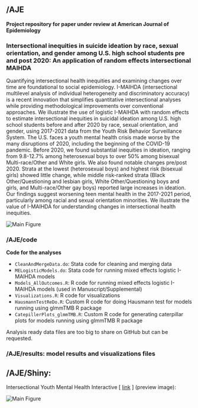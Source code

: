 ## /AJE
**Project repository for paper under review at American Journal of Epidemiology**

###  Intersectional inequities in suicide ideation by race, sexual orientation, and gender among U.S. high school students pre and post 2020: An application of random effects intersectional MAIHDA

Quantifying intersectional health inequities and examining changes over time are foundational to social epidemiology. I-MAIHDA (intersectional multilevel analysis of individual heterogeneity and discriminatory accuracy) is a recent innovation that simplifies quantitative intersectional analyses while providing methodological improvements over conventional approaches. We illustrate the use of logistic I-MAIHDA with random effects to estimate intersectional inequities in suicidal ideation among U.S. high school students before and after 2020 by race, sexual orientation, and gender, using 2017-2021 data from the Youth Risk Behavior Surveillance System. The U.S. faces a youth mental health crisis made worse by the many disruptions of 2020, including the beginning of the COVID-19 pandemic. Before 2020, we found substantial inequities in ideation, ranging from 9.8-12.7% among heterosexual boys to over 50% among bisexual Multi-race/Other and White girls. We also found notable changes pre/post 2020. Strata at the lowest (heterosexual boys) and highest risk (bisexual girls) showed little change, while middle risk-ranked strata (Black Other/Questioning and lesbian girls, White Other/Questioning  boys and girls, and Multi-race/Other gay boys) reported large increases in ideation. Our findings suggest worsening teen mental health in the 2017-2021 period, particularly among racial and sexual orientation minorities. We illustrate the value of I-MAIHDA for understanding changes in intersectional health inequities.

![Main Figure](https://github.com/JunaidMerchant/MAIHDA_YRBSS/blob/main/Figure2_colorcodedY.png)


### /AJE/code

**Code for the analyses**

- `CleanAndMergeData.do`: Stata code for cleaning and merging data   
- `MELogisticModels.do`: Stata code for running mixed effects logistic I-MAIHDA models
- `Models_AllOutcomes.R`: R code for running mixed effects logistic I-MAIHDA models (used in Manuscript/Supplemental)
- `Visualizations.R`: R code for visualizations
- `HausmannTestReDo.R`: Custom R code for doing Hausmann test for models running using glmmTMB R package
- `CatepillerPlots_glmmTMB.R`: Custom R code for generating caterpillar plots for models running using glmmTMB R package

Analysis ready data files are too big to share on GitHub but can be requested.

### /AJE/results: model results and visualizations files


## /AJE/Shiny:

Intersectional Youth Mental Health Interactive [ [link](https://junaidmerchant.shinyapps.io/YRBSS_MAIHDA/) ] (preview image):

![Main Figure](https://github.com/JunaidMerchant/MAIHDA_YRBSS/blob/main/ShinyApp.png)
